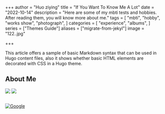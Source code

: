 +++
author = "Huo ziying"
title = "If You Want To Know Me A Lot"
date = "2022-10-14"
description = "Here are some of my mbti tests and hobbies. After reading them, you will know more about me."
tags = [
    "mbti",
    "hobby",
    "works show",
    "photograph",
]
categories = [
    "experience",
    "albums",
]
series = ["Themes Guide"]
aliases = ["migrate-from-jekyl"]
image = "122..jpg"

+++

This article offers a sample of basic Markdown syntax that can be used in Hugo content files, also it shows whether basic HTML elements are decorated with CSS in a Hugo theme.
<!--more-->

## About Me

<!--Here are the results of my personality test. You can define me by my Jungian figure and results-->

![](C:\Users\Hydra\Desktop\enfj.jpg)
![](C:\Users\Hydra\Desktop\微信图片_20221014143020.png)

## 

[![Google](https://www.google.com/images/branding/googlelogo/1x/googlelogo_light_color_272x92dp.png)](https://google.com)